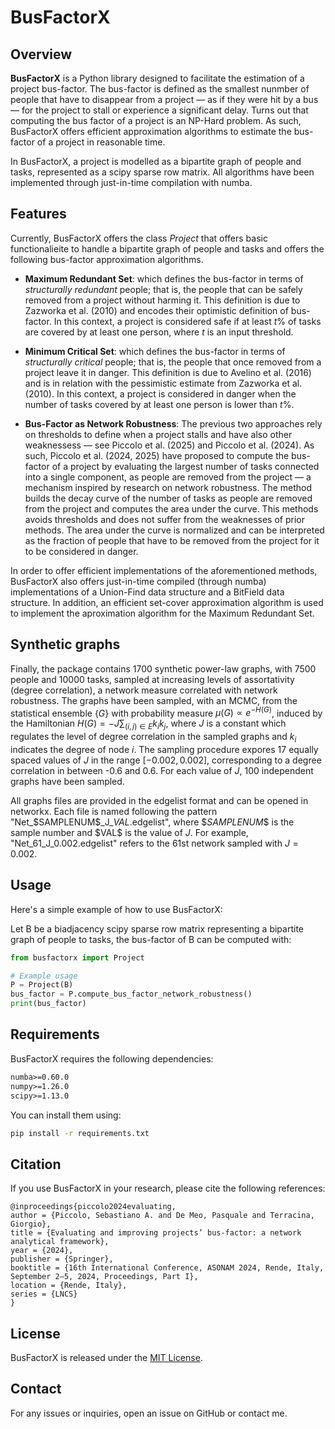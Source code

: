 # BusFactorX

## Overview

**BusFactorX** is a Python library designed to facilitate the estimation of a project bus-factor.
The bus-factor is defined as the smallest nunmber of people that have to disappear from a project — as if they were hit by a bus — for the project to stall or experience a significant delay.
Turns out that computing the bus factor of a project is an NP-Hard problem. As such, BusFactorX offers efficient approximation algorithms to estimate the bus-factor of a project in reasonable time.

In BusFactorX, a project is modelled as a bipartite graph of people and tasks, represented as a scipy sparse row matrix.
All algorithms have been implemented through just-in-time compilation with numba.

## Features

Currently, BusFactorX offers the class *Project* that offers basic functionalieite to handle a bipartite graph of people and tasks and offers the following bus-factor approximation algorithms.

- **Maximum Redundant Set**: which defines the bus-factor in terms of *structurally redundant* people; that is, the people that can be safely removed from a project without harming it. This definition is due to Zazworka et al. (2010) and encodes their optimistic definition of bus-factor. In this context, a project is considered safe if at least $t\%$ of tasks are covered by at least one person, where $t$ is an input threshold.

- **Minimum Critical Set**: which defines the bus-factor in terms of *structurally critical* people; that is, the people that once removed from a project leave it in danger. This definition is due to Avelino et al. (2016) and is in relation with the pessimistic estimate from Zazworka et al. (2010). In this context, a project is considered in danger when the number of tasks covered by at least one person is lower than $t\%$.

- **Bus-Factor as Network Robustness**: The previous two approaches rely on thresholds to define when a project stalls and have also other weaknessess — see Piccolo et al. (2025) and Piccolo et al. (2024). As such, Piccolo et al. (2024, 2025) have proposed to compute the bus-factor of a project by evaluating the largest number of tasks connected into a single component, as people are removed from the project — a mechanism inspired by research on network robustness. The method builds the decay curve of the number of tasks as people are removed from the project and computes the area under the curve. This methods avoids thresholds and does not suffer from the weaknesses of prior methods. The area under the curve is normalized and can be interpreted as the fraction of people that have to be removed from the project for it to be considered in danger.

In order to offer efficient implementations of the aforementioned methods, BusFactorX also offers just-in-time compiled (through numba) implementations of a Union-Find data structure and a BitField data structure. In addition, an efficient set-cover approximation algorithm is used to implement the aproximation algorithm for the Maximum Redundant Set.

## Synthetic graphs

Finally, the package contains 1700 synthetic power-law graphs, with 7500 people and 10000 tasks, sampled at increasing levels of assortativity (degree correlation), a network measure correlated with network robustness. The graphs have been sampled, with an MCMC, from the statistical ensemble $\{G\}$ with probability measure $\mu(G) \propto e^{-H(G)}$, induced by the Hamiltonian $H(G) = −J \sum_{(i,j) \in E} k_i k_j$, where $J$ is a constant which regulates the level of degree correlation in the sampled graphs and $k_i$ indicates the degree of node $i$. The sampling procedure expores 17 equally spaced values of $J$ in the range $[-0.002, 0.002]$, corresponding to a degree correlation in between -0.6 and 0.6. For each value of $J$, 100 independent graphs have been sampled.

All graphs files are provided in the edgelist format and can be opened in networkx. Each file is named following the pattern "Net\_\$SAMPLENUM\$\_J\_$VAL$.edgelist", where \$$SAMPLENUM\$$ is the sample number and \$VAL\$ is the value of $J$. For example, "Net\_61\_J\_0.002.edgelist" refers to the 61st network sampled with $J = 0.002$.

## Usage

Here's a simple example of how to use BusFactorX:

Let B be a biadjacency scipy sparse row matrix representing a bipartite graph of people to tasks, the bus-factor of B can be computed with:

```python
from busfactorx import Project

# Example usage
P = Project(B)
bus_factor = P.compute_bus_factor_network_robustness()
print(bus_factor)
```

## Requirements

BusFactorX requires the following dependencies:

```txt
numba>=0.60.0
numpy>=1.26.0
scipy>=1.13.0
```

You can install them using:

```bash
pip install -r requirements.txt
```

## Citation

If you use BusFactorX in your research, please cite the following references:

```
@inproceedings{piccolo2024evaluating,
author = {Piccolo, Sebastiano A. and De Meo, Pasquale and Terracina, Giorgio},
title = {Evaluating and improving projects’ bus-factor: a network analytical framework},
year = {2024},
publisher = {Springer},
booktitle = {16th International Conference, ASONAM 2024, Rende, Italy, September 2–5, 2024, Proceedings, Part I},
location = {Rende, Italy},
series = {LNCS}
}
```

## License

BusFactorX is released under the [MIT License](https://mit-license.org).

## Contact

For any issues or inquiries, open an issue on GitHub or contact me.
